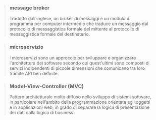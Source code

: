 >### message broker
>Tradotto dall’inglese, un broker di messaggi è un modulo di programma per computer intermedio che traduce un messaggio dal protocollo di messaggistica formale del mittente al protocollo di messaggistica formale del destinatario.

>### microservizio
>I microservizi sono un approccio per sviluppare e organizzare l'architettura dei software secondo cui quest'ultimi sono composti di servizi indipendenti di piccole dimensioni che comunicano tra loro tramite API ben definite.

>### Model-View-Controller (MVC)
>Pattern architetturale molto diffuso nello sviluppo di sistemi software, in particolare nell'ambito della programmazione orientata agli oggetti e in applicazioni web, in grado di separare la logica di presentazione dei dati dalla logica di business.